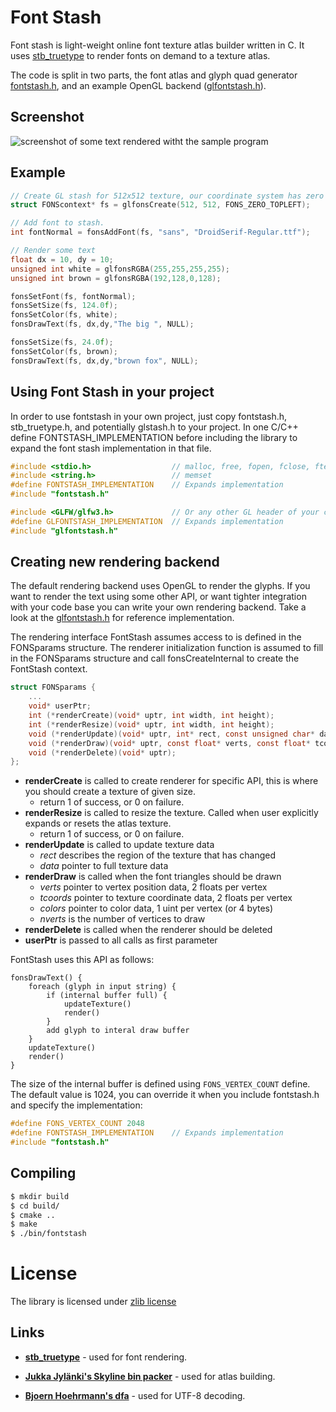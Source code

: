 Font Stash
==========

Font stash is light-weight online font texture atlas builder written in C. It uses [stb_truetype](http://nothings.org) to render fonts on demand to a texture atlas.

The code is split in two parts, the font atlas and glyph quad generator [fontstash.h](/src/fontstash.h), and an example OpenGL backend ([glfontstash.h](/glfontstash.h)).

## Screenshot

![screenshot of some text rendered witht the sample program](/example/example.png?raw=true)

## Example
``` C
// Create GL stash for 512x512 texture, our coordinate system has zero at top-left.
struct FONScontext* fs = glfonsCreate(512, 512, FONS_ZERO_TOPLEFT);

// Add font to stash.
int fontNormal = fonsAddFont(fs, "sans", "DroidSerif-Regular.ttf");

// Render some text
float dx = 10, dy = 10;
unsigned int white = glfonsRGBA(255,255,255,255);
unsigned int brown = glfonsRGBA(192,128,0,128);

fonsSetFont(fs, fontNormal);
fonsSetSize(fs, 124.0f);
fonsSetColor(fs, white);
fonsDrawText(fs, dx,dy,"The big ", NULL);

fonsSetSize(fs, 24.0f);
fonsSetColor(fs, brown);
fonsDrawText(fs, dx,dy,"brown fox", NULL);
```

## Using Font Stash in your project

In order to use fontstash in your own project, just copy fontstash.h, stb_truetype.h, and potentially glstash.h to your project.
In one C/C++ define FONTSTASH_IMPLEMENTATION before including the library to expand the font stash implementation in that file.

``` C
#include <stdio.h>					// malloc, free, fopen, fclose, ftell, fseek, fread
#include <string.h>					// memset
#define FONTSTASH_IMPLEMENTATION	// Expands implementation
#include "fontstash.h"
```

``` C
#include <GLFW/glfw3.h>				// Or any other GL header of your choice.
#define GLFONTSTASH_IMPLEMENTATION	// Expands implementation
#include "glfontstash.h"
```

## Creating new rendering backend

The default rendering backend uses OpenGL to render the glyphs. If you want to render the text using some other API, or want tighter integration with your code base you can write your own rendering backend. Take a look at the [glfontstash.h](/src/glfontstash.h) for reference implementation.

The rendering interface FontStash assumes access to is defined in the FONSparams structure. The renderer initialization function is assumed to fill in the FONSparams structure and call fonsCreateInternal to create the FontStash context.

```C
struct FONSparams {
	...
	void* userPtr;
	int (*renderCreate)(void* uptr, int width, int height);
	int (*renderResize)(void* uptr, int width, int height);
	void (*renderUpdate)(void* uptr, int* rect, const unsigned char* data);
	void (*renderDraw)(void* uptr, const float* verts, const float* tcoords, const unsigned int* colors, int nverts);
	void (*renderDelete)(void* uptr);
};
```

- **renderCreate** is called to create renderer for specific API, this is where you should create a texture of given size.
	- return 1 of success, or 0 on failure.
- **renderResize** is called to resize the texture. Called when user explicitly expands or resets the atlas texture.
	- return 1 of success, or 0 on failure.
- **renderUpdate** is called to update texture data
	- _rect_ describes the region of the texture that has changed
	- _data_ pointer to full texture data
- **renderDraw** is called when the font triangles should be drawn
	- _verts_ pointer to vertex position data, 2 floats per vertex
	- _tcoords_ pointer to texture coordinate data, 2 floats per vertex
	- _colors_ pointer to color data, 1 uint per vertex (or 4 bytes)
	- _nverts_ is the number of vertices to draw
- **renderDelete** is called when the renderer should be deleted
- **userPtr** is passed to all calls as first parameter

FontStash uses this API as follows:

```
fonsDrawText() {
	foreach (glyph in input string) {
		if (internal buffer full) {
			updateTexture()
			render()
		}
		add glyph to interal draw buffer
	}
	updateTexture()
	render()
}
```

The size of the internal buffer is defined using `FONS_VERTEX_COUNT` define. The default value is 1024, you can override it when you include fontstash.h and specify the implementation:

``` C
#define FONS_VERTEX_COUNT 2048
#define FONTSTASH_IMPLEMENTATION	// Expands implementation
#include "fontstash.h"
```

## Compiling

```bash
$ mkdir build
$ cd build/
$ cmake ..
$ make
$ ./bin/fontstash
```

# License
The library is licensed under [zlib license](LICENSE.txt)

## Links
- **[stb_truetype](http://nothings.org)** - used for font rendering.

- **[Jukka Jylänki's Skyline bin packer](https://github.com/juj/RectangleBinPack)** - used for atlas building.

- **[Bjoern Hoehrmann's dfa](http://bjoern.hoehrmann.de/utf-8/decoder/dfa/)** - used for UTF-8 decoding.
